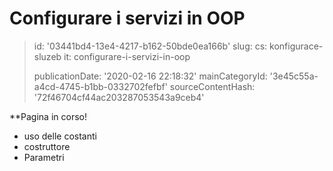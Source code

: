 Configurare i servizi in OOP
============================

> id: '03441bd4-13e4-4217-b162-50bde0ea166b'
> slug:
> 	cs: konfigurace-sluzeb
> 	it: configurare-i-servizi-in-oop
> 
> publicationDate: '2020-02-16 22:18:32'
> mainCategoryId: '3e45c55a-a4cd-4745-b1bb-0332702fefbf'
> sourceContentHash: '72f46704cf44ac203287053543a9ceb4'

**Pagina in corso!

- uso delle costanti
- costruttore
- Parametri
